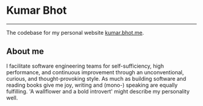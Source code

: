# Kumar Bhot
---

The codebase for my personal website [kumar.bhot.me](https://kumar.bhot.me).

## About me

I facilitate software engineering teams for self-sufficiency, high performance, and continuous improvement through an unconventional, curious, and thought-provoking style. As much as building software and reading books give me joy, writing and (mono-) speaking are equally fulfilling. 'A wallflower and a bold introvert' might describe my personality well.